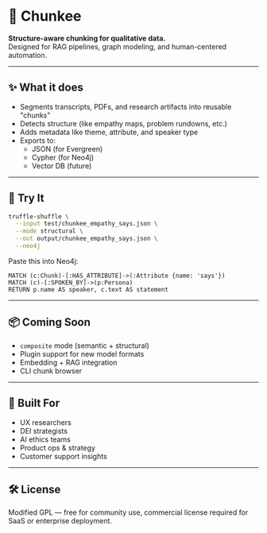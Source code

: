 # 🍫 Chunkee

**Structure-aware chunking for qualitative data.**  
Designed for RAG pipelines, graph modeling, and human-centered automation.

---

## ✨ What it does

- Segments transcripts, PDFs, and research artifacts into reusable "chunks"
- Detects structure (like empathy maps, problem rundowns, etc.)
- Adds metadata like theme, attribute, and speaker type
- Exports to:
  - JSON (for Evergreen)
  - Cypher (for Neo4j)
  - Vector DB (future)

---

## 🧪 Try It

```bash
truffle-shuffle \
  --input test/chunkee_empathy_says.json \
  --mode structural \
  --out output/chunkee_empathy_says.json \
  --neo4j
```

Paste this into Neo4j:

```cypher
MATCH (c:Chunk)-[:HAS_ATTRIBUTE]->(:Attribute {name: 'says'})
MATCH (c)-[:SPOKEN_BY]->(p:Persona)
RETURN p.name AS speaker, c.text AS statement
```

---

## 📦 Coming Soon

- `composite` mode (semantic + structural)
- Plugin support for new model formats
- Embedding + RAG integration
- CLI chunk browser

---

## 🧠 Built For

- UX researchers
- DEI strategists
- AI ethics teams
- Product ops & strategy
- Customer support insights

---

## 🛠️ License

Modified GPL — free for community use, commercial license required for SaaS or enterprise deployment.
